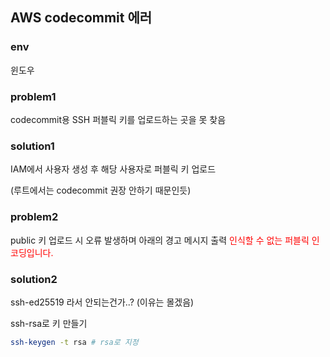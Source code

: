 ## AWS codecommit 에러

### env
윈도우

### problem1
codecommit용 SSH 퍼블릭 키를 업로드하는 곳을 못 찾음

### solution1
IAM에서 사용자 생성 후 해당 사용자로 퍼블릭 키 업로드

(루트에서는 codecommit 권장 안하기 때문인듯)
### problem2
public 키 업로드 시 오류 발생하며 아래의 경고 메시지 출력
<span style=color:red>인식할 수 없는 퍼블릭 인코딩입니다.</span>

### solution2
ssh-ed25519 라서 안되는건가..? (이유는 몰겠음)

ssh-rsa로 키 만들기

```bash
ssh-keygen -t rsa # rsa로 지정
```